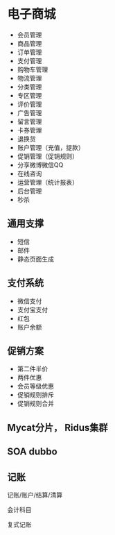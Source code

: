
# 电子商城


 - 会员管理
 - 商品管理
 - 订单管理
 - 支付管理
 - 购物车管理
 - 物流管理
 - 分类管理
 - 专区管理
 - 评价管理
 - 广告管理
 - 留言管理
 - 卡券管理
 - 退换货
 - 账户管理（充值，提款）
 - 促销管理（促销规则）
 - 分享微博微信QQ
 - 在线咨询
 - 运营管理（统计报表）
 - 后台管理
 - 秒杀
 
## 通用支撑
 - 短信
 - 邮件
 - 静态页面生成
 
## 支付系统
 - 微信支付
 - 支付宝支付
 - 红包
 - 账户余额
 

## 促销方案
  - 第二件半价
  - 两件优惠
  - 会员等级优惠
  - 促销规则排斥
  - 促销规则合并
  
 
 
## Mycat分片， Ridus集群


## SOA dubbo



## 记账
记账/账户/结算/清算

会计科目

复式记账
